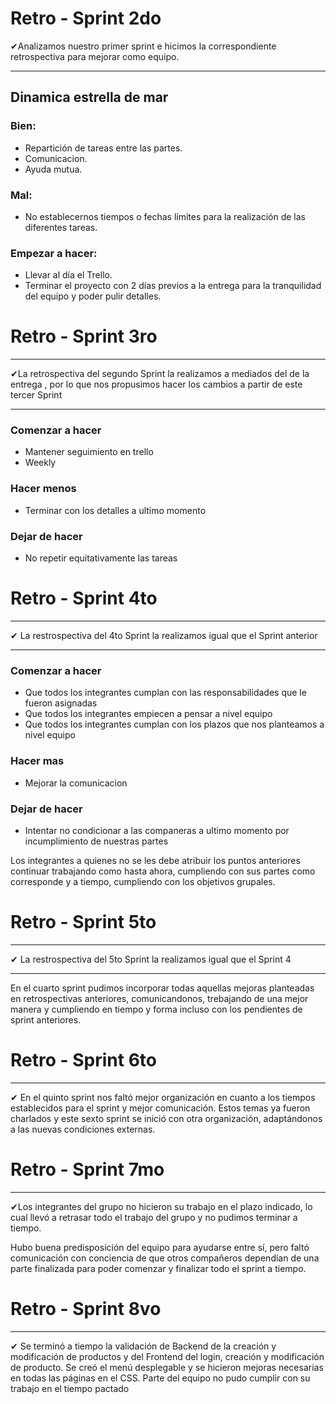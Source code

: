 #  Retro - Sprint  2do

✔Analizamos nuestro primer sprint e hicimos la correspondiente retrospectiva para mejorar como equipo. 
___

##  Dinamica estrella de mar

### Bien:
- Repartición de tareas entre las partes.
- Comunicacion.
- Ayuda mutua.

### Mal:
- No establecernos tiempos o fechas límites para la realización de las diferentes tareas.


### Empezar a hacer:
- Llevar al día el Trello.
- Terminar el proyecto con 2 días previos a la entrega para la tranquilidad del equipo y poder pulir detalles. 

#  Retro - Sprint  3ro
___

✔La retrospectiva del segundo Sprint la realizamos a mediados del de la entrega , por lo que nos propusimos hacer los cambios a partir de este tercer Sprint 
___
### Comenzar a hacer
- Mantener seguimiento en trello 
-  Weekly

### Hacer menos 
- Terminar con los detalles a ultimo momento 

### Dejar de hacer 
- No repetir equitativamente las tareas 

# Retro - Sprint 4to
___

✔ La restrospectiva del 4to Sprint  la realizamos igual que el Sprint anterior
___
### Comenzar a hacer
- Que todos los integrantes cumplan con las responsabilidades que le fueron  asignadas 
- Que todos los integrantes empiecen a pensar a nivel equipo 
- Que todos los integrantes cumplan con los plazos que nos planteamos a nivel equipo 

### Hacer mas 
- Mejorar la comunicacion

### Dejar de hacer
- Intentar no condicionar a las companeras  a ultimo momento por incumplimiento de nuestras partes

Los integrantes a quienes no se les debe atribuir los puntos anteriores continuar trabajando como hasta ahora, cumpliendo con sus partes como corresponde y a tiempo, cumpliendo con los objetivos grupales.

# Retro - Sprint 5to
___

✔ La restrospectiva del 5to Sprint la realizamos igual que el Sprint 4
___
En el cuarto sprint pudimos incorporar todas aquellas mejoras planteadas en retrospectivas anteriores, comunicandonos, trebajando de una mejor manera y cumpliendo en tiempo y forma incluso con los pendientes de sprint anteriores. 

# Retro - Sprint 6to
___
✔ En el quinto sprint nos faltó mejor organización en cuanto a los tiempos establecidos para el sprint y mejor comunicación. Estos temas ya fueron charlados y este sexto sprint se inició con otra organización, adaptándonos a las nuevas condiciones externas. 

# Retro - Sprint 7mo
___
✔Los integrantes del grupo no hicieron su trabajo en el plazo indicado, lo cual llevó a retrasar todo el trabajo del grupo y no pudimos terminar a tiempo.

Hubo buena predisposición del equipo para ayudarse entre sí, pero faltó comunicación con conciencia de que otros compañeros dependían de una parte finalizada para poder comenzar y finalizar todo el sprint a tiempo.

# Retro - Sprint 8vo
___
✔ Se terminó a tiempo la validación de Backend de la creación y modificación de productos y del Frontend del login, creación y modificación de producto. 
Se creó el menú desplegable y se hicieron mejoras necesarias en todas las páginas en el CSS.
Parte del equipo no pudo cumplir con su trabajo en el tiempo pactado
